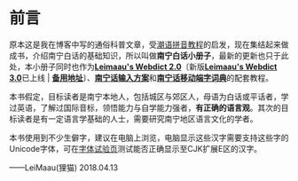 # 前言

原本这是我在博客中写的通俗科普文章，受[潮语拼音教程](https://kahaani.github.io/gatian/index.html)的启发，现在集结起来做成书，介绍南宁白话的基础知识，所以叫做**南宁白话小册子**，最新的更新也只于此处，本小册子同时也作为[**Leimaau's Webdict 2.0**](https://leimaau.github.io/leimaau-webdict2/)〔新版[**Leimaau's Webdict 3.0**](https://leimaau-webdict3.vercel.app/)已上线 | [**备用地址**](https://tranquil-tulumba-4026d9.netlify.app/)〕、[**南宁话输入方案**](https://github.com/leimaau/naamning_jyutping)和[**南宁话移动端字词典**](https://github.com/leimaau/naamning-dictionary)的配套教程。

本书假定，目标读者是南宁本地人，包括城区与郊区人，母语为白话或平话者，学过英语，了解过国际音标，领悟能力与自学能力强者，**有正确的语言观**。其次的目标读者是有一定语言学基础的人士，需要研究南宁地区语言文化的学者。

本书使用到不少生僻字，建议在电脑上浏览，电脑显示这些汉字需要支持这些字的Unicode字体，可在[字体试验页](https://ctext.org/font-test-page/zhs)测试能否正确显示至CJK扩展E区的汉字。

——LeiMaau(狸猫) 2018.04.13
